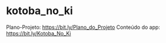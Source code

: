 # kotoba_no_ki
Plano-Projeto: https://bit.ly/Plano_do_Projeto  Conteúdo do app: https://bit.ly/Kotoba_No_Ki
